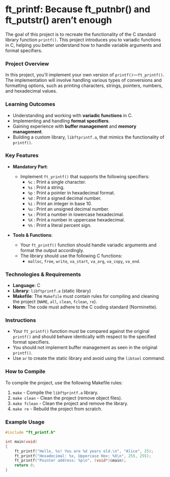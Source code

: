 # ft_printf: Because ft_putnbr() and ft_putstr() aren’t enough






The goal of this project is to recreate the functionality of the C standard library function `printf()`. This project introduces you to variadic functions in C, helping you better understand how to handle variable arguments and format specifiers.

### Project Overview

In this project, you'll implement your own version of `printf()`—`ft_printf()`. The implementation will involve handling various types of conversions and formatting options, such as printing characters, strings, pointers, numbers, and hexadecimal values.

### Learning Outcomes

- Understanding and working with **variadic functions** in C.
- Implementing and handling **format specifiers**.
- Gaining experience with **buffer management** and **memory management**.
- Building a custom library, `libftprintf.a`, that mimics the functionality of `printf()`.

### Key Features

- **Mandatory Part**: 
  - Implement `ft_printf()` that supports the following specifiers:
    - `%c` : Print a single character.
    - `%s` : Print a string.
    - `%p` : Print a pointer in hexadecimal format.
    - `%d` : Print a signed decimal number.
    - `%i` : Print an integer in base 10.
    - `%u` : Print an unsigned decimal number.
    - `%x` : Print a number in lowercase hexadecimal.
    - `%X` : Print a number in uppercase hexadecimal.
    - `%%` : Print a literal percent sign.
  
- **Tools & Functions**:
  - Your `ft_printf()` function should handle variadic arguments and format the output accordingly.
  - The library should use the following C functions:
    - `malloc`, `free`, `write`, `va_start`, `va_arg`, `va_copy`, `va_end`.
  
### Technologies & Requirements

- **Language**: C
- **Library**: `libftprintf.a` (static library)
- **Makefile**: The `Makefile` must contain rules for compiling and cleaning the project (`NAME`, `all`, `clean`, `fclean`, `re`).
- **Norm**: The code must adhere to the C coding standard (Norminette).

### Instructions

- Your `ft_printf()` function must be compared against the original `printf()` and should behave identically with respect to the specified format specifiers.
- You should not implement buffer management as seen in the original `printf()`.
- Use `ar` to create the static library and avoid using the `libtool` command.

### How to Compile

To compile the project, use the following Makefile rules:
1. `make` - Compile the `libftprintf.a` library.
2. `make clean` - Clean the project (remove object files).
3. `make fclean` - Clean the project and remove the library.
4. `make re` - Rebuild the project from scratch.

### Example Usage

```c
#include "ft_printf.h"

int main(void)
{
    ft_printf("Hello, %s! You are %d years old.\n", "Alice", 25);
    ft_printf("Hexadecimal: %x, Uppercase Hex: %X\n", 255, 255);
    ft_printf("Pointer address: %p\n", (void*)&main);
    return 0;
}
